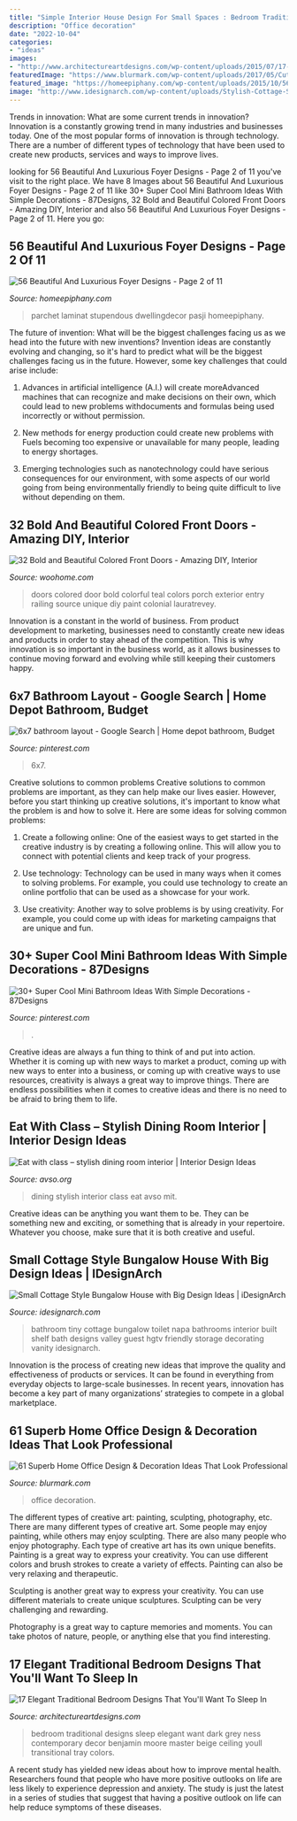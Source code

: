 ```yaml
---
title: "Simple Interior House Design For Small Spaces : Bedroom Traditional Designs Sleep Elegant Want Dark Grey Ness Contemporary Decor Benjamin Moore Master Beige Ceiling Youll Transitional Tray Colors"
description: "Office decoration"
date: "2022-10-04"
categories:
- "ideas"
images:
- "http://www.architectureartdesigns.com/wp-content/uploads/2015/07/17-Elegant-Traditional-Bedroom-Designs-That-Youll-Want-To-Sleep-In-13.jpg"
featuredImage: "https://www.blurmark.com/wp-content/uploads/2017/05/Cute-Little-Home-Office.jpg"
featured_image: "https://homeepiphany.com/wp-content/uploads/2015/10/56-Beautiful-And-Luxurious-Foyer-Designs-6-757x1024.jpg"
image: "http://www.idesignarch.com/wp-content/uploads/Stylish-Cottage-Style-Bungalow-Home_9.jpg"
---
```



Trends in innovation: What are some current trends in innovation?
Innovation is a constantly growing trend in many industries and businesses today. One of the most popular forms of innovation is through technology. There are a number of different types of technology that have been used to create new products, services and ways to improve lives.

	

		
looking for 56 Beautiful And Luxurious Foyer Designs - Page 2 of 11 you've visit to the right place. We have 8 Images about 56 Beautiful And Luxurious Foyer Designs - Page 2 of 11 like 30+ Super Cool Mini Bathroom Ideas With Simple Decorations - 87Designs, 32 Bold and Beautiful Colored Front Doors - Amazing DIY, Interior and also 56 Beautiful And Luxurious Foyer Designs - Page 2 of 11. Here you go:
		
    
## 56 Beautiful And Luxurious Foyer Designs - Page 2 Of 11

<img loading=lazy src="https://homeepiphany.com/wp-content/uploads/2015/10/56-Beautiful-And-Luxurious-Foyer-Designs-6-757x1024.jpg" onerror="this.onerror=null;this.src='https://tse2.mm.bing.net/th?id=OIP.olUHPzv717ZIV_hT_dTcMQHaKB&amp;pid=15.1';" alt="56 Beautiful And Luxurious Foyer Designs - Page 2 of 11">

_Source: homeepiphany.com_

>parchet laminat stupendous dwellingdecor pasji homeepiphany. 

	

The future of invention: What will be the biggest challenges facing us as we head into the future with new inventions?
Invention ideas are constantly evolving and changing, so it's hard to predict what will be the biggest challenges facing us in the future. However, some key challenges that could arise include:
1. Advances in artificial intelligence (A.I.) will create moreAdvanced machines that can recognize and make decisions on their own, which could lead to new problems withdocuments and formulas being used incorrectly or without permission.

2. New methods for energy production could create new problems with Fuels becoming too expensive or unavailable for many people, leading to energy shortages.

3. Emerging technologies such as nanotechnology could have serious consequences for our environment, with some aspects of our world going from being environmentally friendly to being quite difficult to live without depending on them.

    
## 32 Bold And Beautiful Colored Front Doors - Amazing DIY, Interior

<img loading=lazy src="https://www.woohome.com/wp-content/uploads/2016/01/colored-front-door-7.jpg" onerror="this.onerror=null;this.src='https://tse4.mm.bing.net/th?id=OIP.E023TVf9B7z5wFUQS8o3IQHaLH&amp;pid=15.1';" alt="32 Bold and Beautiful Colored Front Doors - Amazing DIY, Interior">

_Source: woohome.com_

>doors colored door bold colorful teal colors porch exterior entry railing source unique diy paint colonial lauratrevey. 

	

Innovation is a constant in the world of business. From product development to marketing, businesses need to constantly create new ideas and products in order to stay ahead of the competition. This is why innovation is so important in the business world, as it allows businesses to continue moving forward and evolving while still keeping their customers happy.

    
## 6x7 Bathroom Layout - Google Search | Home Depot Bathroom, Budget

<img loading=lazy src="https://i.pinimg.com/736x/d4/53/6a/d4536ae0ffa389daf4faa65a493714d8.jpg" onerror="this.onerror=null;this.src='https://tse1.mm.bing.net/th?id=OIP.zZ5rItrl94shJFLaMe_L0gHaLH&amp;pid=15.1';" alt="6x7 bathroom layout - Google Search | Home depot bathroom, Budget">

_Source: pinterest.com_

>6x7. 

	

Creative solutions to common problems
Creative solutions to common problems are important, as they can help make our lives easier. However, before you start thinking up creative solutions, it's important to know what the problem is and how to solve it. Here are some ideas for solving common problems:
1. Create a following online: One of the easiest ways to get started in the creative industry is by creating a following online. This will allow you to connect with potential clients and keep track of your progress.

2. Use technology: Technology can be used in many ways when it comes to solving problems. For example, you could use technology to create an online portfolio that can be used as a showcase for your work.

3. Use creativity: Another way to solve problems is by using creativity. For example, you could come up with ideas for marketing campaigns that are unique and fun.

    
## 30+ Super Cool Mini Bathroom Ideas With Simple Decorations - 87Designs

<img loading=lazy src="https://i.pinimg.com/736x/1c/06/ae/1c06aea6daef699f872241aa7bbe5e2d.jpg" onerror="this.onerror=null;this.src='https://tse2.mm.bing.net/th?id=OIP.DEyZc_qjGGINKFRAc2euDwHaLH&amp;pid=15.1';" alt="30+ Super Cool Mini Bathroom Ideas With Simple Decorations - 87Designs">

_Source: pinterest.com_

>. 

	

Creative ideas are always a fun thing to think of and put into action. Whether it is coming up with new ways to market a product, coming up with new ways to enter into a business, or coming up with creative ways to use resources, creativity is always a great way to improve things. There are endless possibilities when it comes to creative ideas and there is no need to be afraid to bring them to life.

    
## Eat With Class – Stylish Dining Room Interior | Interior Design Ideas

<img loading=lazy src="https://www.avso.org/wp-content/uploads/2014/11/eat-with-class-stylish-dining-room-interior-1415264854.jpg" onerror="this.onerror=null;this.src='https://tse1.mm.bing.net/th?id=OIP.D47i0bwbMN-N-4ljMROSuwHaKf&amp;pid=15.1';" alt="Eat with class – stylish dining room interior | Interior Design Ideas">

_Source: avso.org_

>dining stylish interior class eat avso mit. 

	

Creative ideas can be anything you want them to be. They can be something new and exciting, or something that is already in your repertoire. Whatever you choose, make sure that it is both creative and useful.

    
## Small Cottage Style Bungalow House With Big Design Ideas | IDesignArch

<img loading=lazy src="http://www.idesignarch.com/wp-content/uploads/Stylish-Cottage-Style-Bungalow-Home_9.jpg" onerror="this.onerror=null;this.src='https://tse2.mm.bing.net/th?id=OIP.62Kn80hhlYWc-8KPfwv_2gHaLH&amp;pid=15.1';" alt="Small Cottage Style Bungalow House with Big Design Ideas | iDesignArch">

_Source: idesignarch.com_

>bathroom tiny cottage bungalow toilet napa bathrooms interior built shelf bath designs valley guest hgtv friendly storage decorating vanity idesignarch. 

	

Innovation is the process of creating new ideas that improve the quality and effectiveness of products or services. It can be found in everything from everyday objects to large-scale businesses. In recent years, innovation has become a key part of many organizations’ strategies to compete in a global marketplace.

    
## 61 Superb Home Office Design &amp; Decoration Ideas That Look Professional

<img loading=lazy src="https://www.blurmark.com/wp-content/uploads/2017/05/Cute-Little-Home-Office.jpg" onerror="this.onerror=null;this.src='https://tse4.mm.bing.net/th?id=OIP.VyCcdDhskw9PdikBFrEJCgHaLH&amp;pid=15.1';" alt="61 Superb Home Office Design &amp; Decoration Ideas That Look Professional">

_Source: blurmark.com_

>office decoration. 

	

The different types of creative art: painting, sculpting, photography, etc.
There are many different types of creative art. Some people may enjoy painting, while others may enjoy sculpting. There are also many people who enjoy photography. Each type of creative art has its own unique benefits.
Painting is a great way to express your creativity. You can use different colors and brush strokes to create a variety of effects. Painting can also be very relaxing and therapeutic.

Sculpting is another great way to express your creativity. You can use different materials to create unique sculptures. Sculpting can be very challenging and rewarding.

Photography is a great way to capture memories and moments. You can take photos of nature, people, or anything else that you find interesting.

    
## 17 Elegant Traditional Bedroom Designs That You&#039;ll Want To Sleep In

<img loading=lazy src="http://www.architectureartdesigns.com/wp-content/uploads/2015/07/17-Elegant-Traditional-Bedroom-Designs-That-Youll-Want-To-Sleep-In-13.jpg" onerror="this.onerror=null;this.src='https://tse3.mm.bing.net/th?id=OIP.db1g_f9mdgvRsgb6ekQdcQAAAA&amp;pid=15.1';" alt="17 Elegant Traditional Bedroom Designs That You&#039;ll Want To Sleep In">

_Source: architectureartdesigns.com_

>bedroom traditional designs sleep elegant want dark grey ness contemporary decor benjamin moore master beige ceiling youll transitional tray colors. 

	

A recent study has yielded new ideas about how to improve mental health. Researchers found that people who have more positive outlooks on life are less likely to experience depression and anxiety. The study is just the latest in a series of studies that suggest that having a positive outlook on life can help reduce symptoms of these diseases.

